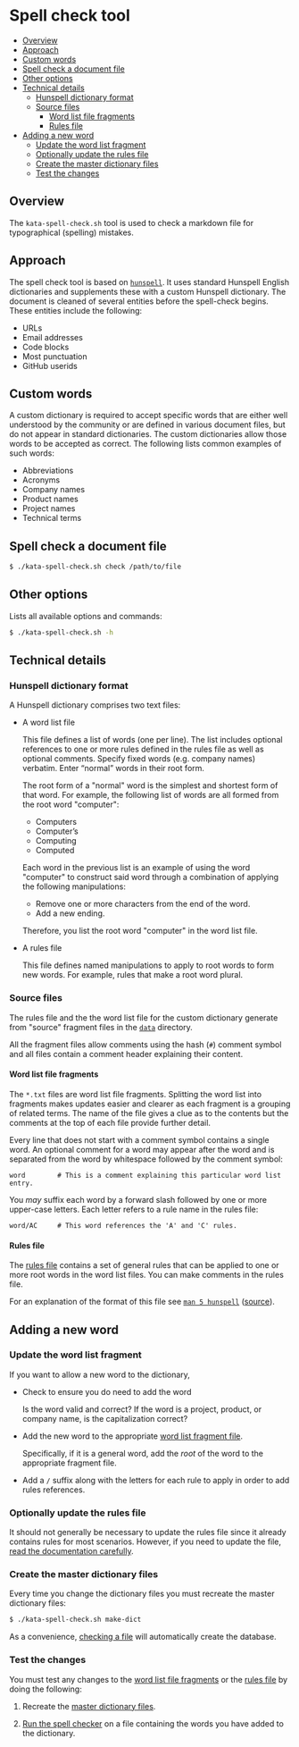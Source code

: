 # Spell check tool

* [Overview](#overview)
* [Approach](#approach)
* [Custom words](#custom-words)
* [Spell check a document file](#spell-check-a-document-file)
* [Other options](#other-options)
* [Technical details](#technical-details)
    * [Hunspell dictionary format](#hunspell-dictionary-format)
    * [Source files](#source-files)
        * [Word list file fragments](#word-list-file-fragments)
        * [Rules file](#rules-file)
* [Adding a new word](#adding-a-new-word)
    * [Update the word list fragment](#update-the-word-list-fragment)
    * [Optionally update the rules file](#optionally-update-the-rules-file)
    * [Create the master dictionary files](#create-the-master-dictionary-files)
    * [Test the changes](#test-the-changes)

## Overview

The `kata-spell-check.sh` tool is used to check a markdown file for
typographical (spelling) mistakes.

## Approach

The spell check tool is based on
[`hunspell`](https://github.com/hunspell/hunspell). It uses standard Hunspell
English dictionaries and supplements these with a custom Hunspell dictionary.
The document is cleaned of several entities before the spell-check begins.
These entities include the following:

- URLs
- Email addresses
- Code blocks
- Most punctuation
- GitHub userids

## Custom words

A custom dictionary is required to accept specific words that are either well
understood by the community or are defined in various document files, but do
not appear in standard dictionaries. The custom dictionaries allow those words
to be accepted as correct. The following lists common examples of such words:

- Abbreviations
- Acronyms
- Company names
- Product names
- Project names
- Technical terms

## Spell check a document file

```sh
$ ./kata-spell-check.sh check /path/to/file
```

## Other options

Lists all available options and commands:

```sh
$ ./kata-spell-check.sh -h
```

## Technical details

### Hunspell dictionary format

A Hunspell dictionary comprises two text files:

- A word list file

  This file defines a list of words (one per line). The list includes optional
  references to one or more rules defined in the rules file as well as optional
  comments. Specify fixed words (e.g. company names) verbatim. Enter “normal”
  words in their root form.

  The root form of a "normal" word is the simplest and shortest form of that
  word. For example, the following list of words are all formed from the root
  word "computer":

  - Computers
  - Computer’s
  - Computing
  - Computed

  Each word in the previous list is an example of using the word "computer" to
  construct said word through a combination of applying the following
  manipulations:

  - Remove one or more characters from the end of the word.
  - Add a new ending.

  Therefore, you list the root word "computer" in the word list file.

- A rules file

  This file defines named manipulations to apply to root words to form new
  words. For example, rules that make a root word plural.

### Source files

The rules file and the the word list file for the custom dictionary generate
from "source" fragment files in the [`data`](data/) directory.

All the fragment files allow comments using the hash (`#`) comment
symbol and all files contain a comment header explaining their content.

#### Word list file fragments

The `*.txt` files are word list file fragments. Splitting the word list
into fragments makes updates easier and clearer as each fragment is a
grouping of related terms. The name of the file gives a clue as to the
contents but the comments at the top of each file provide further
detail.

Every line that does not start with a comment symbol contains a single
word. An optional comment for a word may appear after the word and is
separated from the word by whitespace followed by the comment symbol:

```
word		# This is a comment explaining this particular word list entry.
```

You *may* suffix each word by a forward slash followed by one or more
upper-case letters. Each letter refers to a rule name in the rules file:

```
word/AC		# This word references the 'A' and 'C' rules.
```

#### Rules file

The [rules file](data/rules.aff) contains a set of general rules that can be
applied to one or more root words in the word list files. You can make
comments in the rules file.

For an explanation of the format of this file see
[`man 5 hunspell`](http://www.manpagez.com/man/5/hunspell)
([source](https://github.com/hunspell/hunspell/blob/master/man/hunspell.5)).

## Adding a new word

### Update the word list fragment

If you want to allow a new word to the dictionary,

- Check to ensure you do need to add the word

  Is the word valid and correct? If the word is a project, product,
  or company name, is the capitalization correct?

- Add the new word to the appropriate [word list fragment file](data).

  Specifically, if it is a general word, add the *root* of the word to
  the appropriate fragment file.

- Add a `/` suffix along with the letters for each rule to apply in order to
  add rules references.

### Optionally update the rules file

It should not generally be necessary to update the rules file since it
already contains rules for most scenarios. However, if you need to
update the file, [read the documentation carefully](#rules-file).

### Create the master dictionary files

Every time you change the dictionary files you must recreate the master
dictionary files:

```sh
$ ./kata-spell-check.sh make-dict
```

As a convenience, [checking a file](#spell-check-a-document-file) will
automatically create the database.

### Test the changes

You must test any changes to the [word list file
fragments](#word-list-file-fragments) or the [rules file](#rules-file)
by doing the following:

1. Recreate the [master dictionary files](#create-the-master-dictionary-files).

1. [Run the spell checker](#spell-check-a-document-file) on a file containing the
   words you have added to the dictionary.

